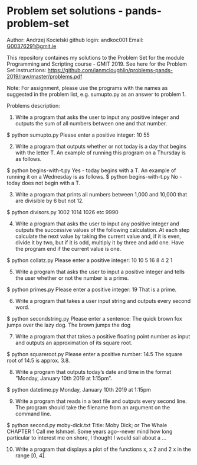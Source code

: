 # Problem set solutions - pands-problem-set

Author: Andrzej Kocielski
github login: andkoc001
Email: G00376291@gmit.ie

This repository containes my solutions to the Problem Set for the module Programming and Scripting course - GMIT 2019.
See here for the Problem Set instructions:
https://github.com/ianmcloughlin/problems-pands-2019/raw/master/problems.pdf

Note: For assignment, please use the programs with the names as suggested in the problem list, e.g. sumupto.py as an answer to problem 1.

Problems description:
1. Write a program that asks the user to input any positive integer and outputs the sum of all numbers between one and that number.

$ python sumupto.py
Please enter a positive integer: 10
55

2. Write a program that outputs whether or not today is a day that begins with the letter T. An example of running this program on a Thursday is as follows.

$ python begins-with-t.py
Yes - today begins with a T.
An example of running it on a Wednesday is as follows.
$ python begins-with-t.py
No - today does not begin with a T.

3. Write a program that prints all numbers between 1,000 and 10,000 that are divisible by 6 but not 12.

$ python divisors.py
1002
1014
1026
etc
9990

4. Write a program that asks the user to input any positive integer and outputs the successive values of the following calculation. At each step calculate the next value by taking the current value and, if it is even, divide it by two, but if it is odd, multiply it by three and add one. Have the program end if the current value is one.

$ python collatz.py
Please enter a positive integer: 10
10 5 16 8 4 2 1

5. Write a program that asks the user to input a positive integer and tells the user whether or not the number is a prime.

$ python primes.py
Please enter a positive integer: 19
That is a prime.

6. Write a program that takes a user input string and outputs every second word.

$ python secondstring.py
Please enter a sentence: The quick brown fox jumps over the lazy dog.
The brown jumps the dog

7. Write a program that that takes a positive floating point number as input and outputs an approximation of its square root.

$ python squareroot.py
Please enter a positive number: 14.5
The square root of 14.5 is approx. 3.8.

8. Write a program that outputs today’s date and time in the format ”Monday, January 10th 2019 at 1:15pm”.

$ python datetime.py
Monday, January 10th 2019 at 1:15pm

9. Write a program that reads in a text file and outputs every second line. The program should take the filename from an argument on the command line.

$ python second.py moby-dick.txt
Title: Moby Dick; or The Whale
CHAPTER 1
Call me Ishmael. Some years ago--never mind how long
particular to interest me on shore, I thought I would sail about a
...

10. Write a program that displays a plot of the functions x, x 2 and 2 x in the range [0, 4].
